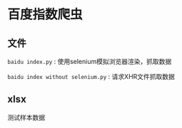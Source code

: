# 百度指数爬虫
## 文件
`baidu index.py` : 使用selenium模拟浏览器渲染，抓取数据

`baidu index without selenium.py` : 请求XHR文件抓取数据
## xlsx
测试样本数据

